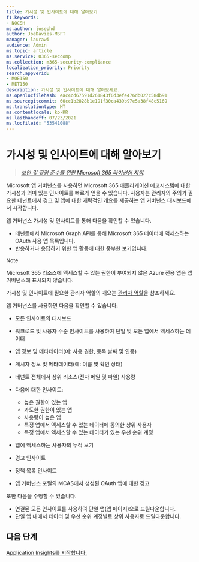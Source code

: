 ```yaml
---
title: 가시성 및 인사이트에 대해 알아보기
f1.keywords:
- NOCSH
ms.author: josephd
author: JoeDavies-MSFT
manager: laurawi
audience: Admin
ms.topic: article
ms.service: O365-seccomp
ms.collection: m365-security-compliance
localization_priority: Priority
search.appverid:
- MOE150
- MET150
description: 가시성 및 인사이트에 대해 알아보세요.
ms.openlocfilehash: eac4cd67591d261843f0d3efe476db027c58db91
ms.sourcegitcommit: 60cc1b2828b1e191f30ca439b97e5a38f48c5169
ms.translationtype: HT
ms.contentlocale: ko-KR
ms.lasthandoff: 07/23/2021
ms.locfileid: "53541088"
---
```

# <a name="learn-about-visibility-and-insights"></a>가시성 및 인사이트에 대해 알아보기

>*[보안 및 규정 준수를 위한 Microsoft 365 라이선싱 지침](https://aka.ms/ComplianceSD).*

Microsoft 앱 거버넌스를 사용하면 Microsoft 365 애플리케이션 에코시스템에 대한 가시성과 의미 있는 인사이트를 빠르게 얻을 수 있습니다. 사용자는 관리자의 주의가 필요한 테넌트에서 경고 및 앱에 대한 개략적인 개요를 제공하는 앱 거버넌스 대시보드에서 시작합니다.

앱 거버넌스 가시성 및 인사이트를 통해 다음을 확인할 수 있습니다.

- 테넌트에서 Microsoft Graph API를 통해 Microsoft 365 데이터에 액세스하는 OAuth 사용 앱 목록입니다.
- 반응하거나 응답하기 위한 앱 활동에 대한 풍부한 보기입니다.

>[!Note]
>Microsoft 365 리소스에 액세스할 수 있는 권한이 부여되지 않은 Azure 전용 앱은 앱 거버넌스에 표시되지 않습니다.
>

가시성 및 인사이트에 필요한 관리자 역할의 개요는 [관리자 역할](app-governance-get-started.md#administrator-roles)을 참조하세요.

앱 거버넌스를 사용하면 다음을 확인할 수 있습니다.

- 모든 인사이트의 대시보드
- 워크로드 및 사용자 수준 인사이트를 사용하여 단일 및 모든 앱에서 액세스하는 데이터
- 앱 정보 및 메타데이터(예: 사용 권한, 등록 날짜 및 인증)
- 게시자 정보 및 메타데이터(예: 이름 및 확인 상태)
- 테넌트 전체에서 상위 리소스(전자 메일 및 파일) 사용량
- 다음에 대한 인사이트:

  - 높은 권한이 있는 앱
  - 과도한 권한이 있는 앱
  - 사용량이 높은 앱
  - 특정 앱에서 액세스할 수 있는 데이터에 동의한 상위 사용자
  - 특정 앱에서 액세스할 수 있는 데이터가 있는 우선 순위 계정

- 앱에 액세스하는 사용자의 누적 보기
- 경고 인사이트
- 정책 목록 인사이트
<!--
- Policies created in MCAS in the app governance portal.
-->
- 앱 거버넌스 포털의 MCAS에서 생성된 OAuth 앱에 대한 경고

또한 다음을 수행할 수 있습니다.

- 연결된 모든 인사이트를 사용하여 단일 앱(앱 페이지)으로 드릴다운합니다.
- 단일 앱 내에서 데이터 및 우선 순위 계정별로 상위 사용자로 드릴다운합니다.

## <a name="next-step"></a>다음 단계

[Application Insights를 시작합니다.](app-governance-visibility-insights-get-started.md)
